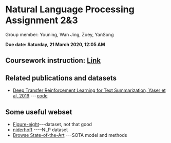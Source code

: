 # Natural Language Processing Assignment 2&3

Group member: Youning, Wan Jing, Zoey, YanSong

**Due date: Saturday, 21 March 2020, 12:05 AM**

## Coursework instruction: [Link](https://docs.google.com/document/d/1WTKNrYTr-7ckw62WAqy21-9udEMIpll4bWM5lmgpHZI/edit)

## Related publications and datasets
* [Deep Transfer Reinforcement Learning for Text Summarization, Yaser et al, 2019](https://arxiv.org/pdf/1810.06667.pdf) ---[code](https://github.com/yaserkl/TransferRL)

## Some useful webset

* [Figure-eight](https://www.figure-eight.com/data-for-everyone/)---dataset, not that good
* [niderhoff](https://github.com/niderhoff/nlp-datasets) ----NLP dataset
* [Browse State-of-the-Art](https://paperswithcode.com/sota) ---SOTA model and methods


